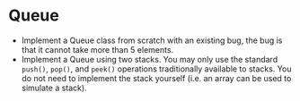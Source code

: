 # Queue

- Implement a Queue class from scratch with an existing bug, the bug is that it cannot take more than 5 elements.
- Implement a Queue using two stacks. You may only use the standard `push()`, `pop()`, and `peek()` operations traditionally available to stacks. You do not need to implement the stack yourself (i.e. an array can be used to simulate a stack).
